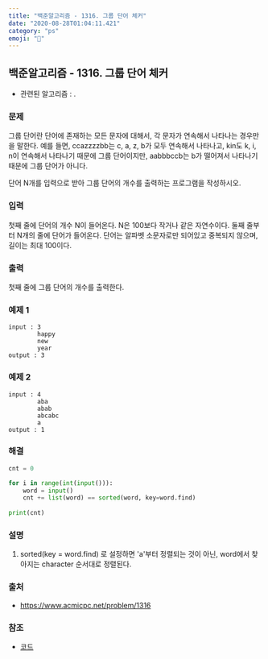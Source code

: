 ```yaml
---
title: "백준알고리즘 - 1316. 그룹 단어 체커"
date: "2020-08-28T01:04:11.421"
category: "ps"
emoji: "🌄"
---
```


## 백준알고리즘 - 1316. 그룹 단어 체커

- 관련된 알고리즘 : .

### 문제

그룹 단어란 단어에 존재하는 모든 문자에 대해서, 각 문자가 연속해서 나타나는 경우만을 말한다. 예를 들면, ccazzzzbb는 c, a, z, b가 모두 연속해서 나타나고, kin도 k, i, n이 연속해서 나타나기 때문에 그룹 단어이지만, aabbbccb는 b가 떨어져서 나타나기 때문에 그룹 단어가 아니다.

단어 N개를 입력으로 받아 그룹 단어의 개수를 출력하는 프로그램을 작성하시오.

### 입력

첫째 줄에 단어의 개수 N이 들어온다. N은 100보다 작거나 같은 자연수이다. 둘째 줄부터 N개의 줄에 단어가 들어온다. 단어는 알파벳 소문자로만 되어있고 중복되지 않으며, 길이는 최대 100이다.

### 출력

첫째 줄에 그룹 단어의 개수를 출력한다.

### 예제 1

```
input : 3
        happy
        new
        year
output : 3
```

### 예제 2

```
input : 4
        aba
        abab
        abcabc
        a
output : 1
```

### 해결

```python
cnt = 0

for i in range(int(input())):
    word = input()
    cnt += list(word) == sorted(word, key=word.find)
    
print(cnt)

```

### 설명

1. sorted(key = word.find) 로 설정하면 'a'부터 정렬되는 것이 아닌, word에서 찾아지는 character 순서대로 정렬된다.

### 출처

- https://www.acmicpc.net/problem/1316

### 참조

- [코드](https://leedakyeong.tistory.com/entry/백준-1316번-그룹-단어-체커-in-python)

